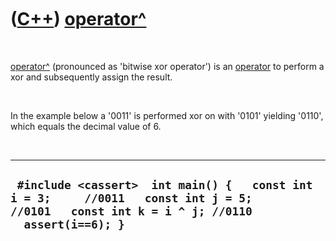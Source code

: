 



 

 

 

 

 

([C++](Cpp.htm)) [operator\^](CppOperatorBitwiseXor.htm)
========================================================

 

[operator\^](CppOperatorBitwiseXor.htm) (pronounced as 'bitwise xor
operator') is an [operator](CppOperator.htm) to perform a xor and
subsequently assign the result.

 

In the example below a '0011' is performed xor on with '0101' yielding
'0110', which equals the decimal value of 6.

 

  -------------------------------------------------------------------------------------------------------------------------------------------------
  ` #include <cassert>  int main() {   const int i = 3;     //0011   const int j = 5;     //0101   const int k = i ^ j; //0110   assert(i==6); }`
  -------------------------------------------------------------------------------------------------------------------------------------------------

 

 

 

 

 





 



